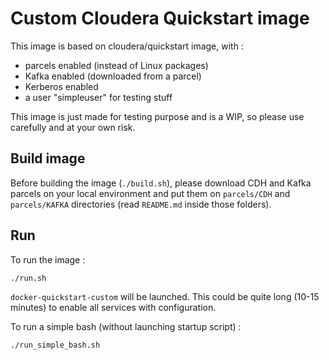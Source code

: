# Custom Cloudera Quickstart image

This image is based on cloudera/quickstart image, with :

- parcels enabled (instead of Linux packages)
- Kafka enabled (downloaded from a parcel)
- Kerberos enabled
- a user "simpleuser" for testing stuff

This image is just made for testing purpose and is a WIP, so please use carefully and at your own risk.

## Build image

Before building the image (`./build.sh`), please download CDH and Kafka parcels on your local environment and put them
on `parcels/CDH` and `parcels/KAFKA` directories (read `README.md` inside those folders).

## Run

To run the image :

```sh
./run.sh
```

`docker-quickstart-custom` will be launched. This could be quite long (10-15 minutes) to enable all
services with configuration.

To run a simple bash (without launching startup script) :

```sh
./run_simple_bash.sh
```
